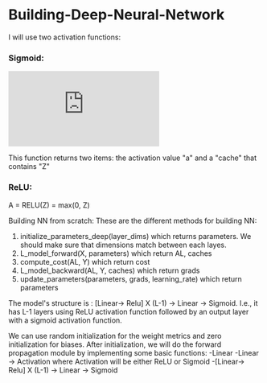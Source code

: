 # Building-Deep-Neural-Network
I will use two activation functions:

### Sigmoid: 
![alt text](https://latex.codecogs.com/svg.latex?%5Csigma%28Z%29%3D%5Csigma%28WA%2Bb%29%3D%5Cfrac%7B1%7D%7B1%2Be%5E%7B-%28WA%2Bb%29%7D%7D)

This function returns two items: the activation value "a" and a "cache" that contains "Z" 

### ReLU: 
A = RELU(Z) = max(0, Z)

Building NN from scratch: 
These are the different methods for building NN:

1. initialize_parameters_deep(layer_dims) which returns parameters. We should make sure that dimensions match between each layes.
2. L_model_forward(X, parameters) which return AL, caches
3. compute_cost(AL, Y) which return cost
4. L_model_backward(AL, Y, caches) which return grads
5. update_parameters(parameters, grads, learning_rate) which return parameters

The model's structure is : [Linear-> Relu] X (L-1) -> Linear -> Sigmoid. I.e., it has L-1 layers using ReLU activation function followed by an output layer with a sigmoid activation function.

We can use random initialization for the weight metrics and zero initialization for biases.
After initialization, we will do the forward propagation module by implementing some basic functions:
-Linear
-Linear -> Activation where Activation will be either ReLU or Sigmoid
-[Linear-> Relu] X (L-1) -> Linear -> Sigmoid
